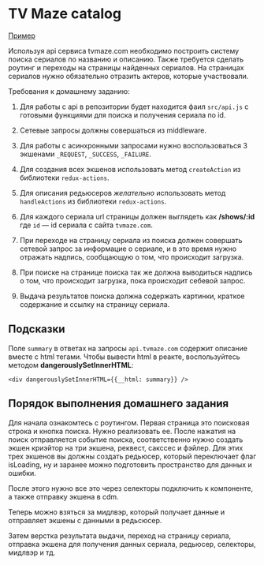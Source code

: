 # TV Maze catalog

[Пример](http://react-tv-maze-catalog.surge.sh)

Используя api сервиса tvmaze.com необходимо построить систему поиска сериалов по
названию и описанию. Также требуется сделать роутинг и переходы на страницы
найденных сериалов. На страницах сериалов нужно обязательно отразить актеров,
которые участвовали.

Требования к домашнему заданию:

1. Для работы с api в репозитории будет находится фаил `src/api.js` с готовыми
   функциями для поиска и получения сериала по id.

2. Сетевые запросы должны совершаться из middleware.

3. Для работы с асинхронными запросами нужно воспользоваться 3 экшенами
   `_REQUEST`, `_SUCCESS`, `_FAILURE`.

4. Для создания всех экшенов использовать метод `createAction` из библиотеки
   `redux-actions`.

5. Для описания редьюсеров _желательно_ использовать метод `handleActions` из
   библиотеки `redux-actions`.

6. Для каждого сериала url страницы должен выглядеть как **/shows/:id** где `id`
   — id сериала с сайта `tvmaze.com`.

7. При переходе на страницу сериала из поиска должен совершать сетевой запрос за
   информацие о сериале, и в это время нужно отражать надпись, сообщающую о том,
   что происходит загрузка.

8. При поиске на странице поиска так же должна выводиться надпись о том, что
   происходит загрузка, пока происходит себевой запрос.

9. Выдача результатов поиска должна содержать картинки, краткое содержание и
   ссылку на страницу сериала.

## Подсказки

Поле `summary` в ответах на запросы `api.tvmaze.com` содержит описание вместе с
html тегами. Чтобы вывести html в реакте, воспользуйтесь методом
**dangerouslySetInnerHTML**:

```
<div dangerouslySetInnerHTML={{__html: summary}} />
```

## Порядок выполнения домашнего задания

Для начала ознакомтесь с роутингом. Первая страница это поисковая строка и
кнопка поиска. Нужно реализовать ее. После нажатия на поиск отправляется событие
поиска, соответственно нужно создать экшен криэйтор на три экшена, реквест,
сакссес и фэйлер. Для этих трех экшенов вы должны создать редьюсер, который
переключает флаг isLoading, ну и заранее можно подготовить пространство для
данных и ошибки.

После этого нужно все это через селекторы подключить к компоненте, а также
отправку экшена в cdm.

Теперь можно взяться за мидлвэр, который получает данные и отправляет экшены с
данными в редьсюсер.

Затем верстка результата выдачи, переход на страницу сериала, отправка экшена
для получения данных сериала, редьюсер, селекторы, мидлвэр и тд.
